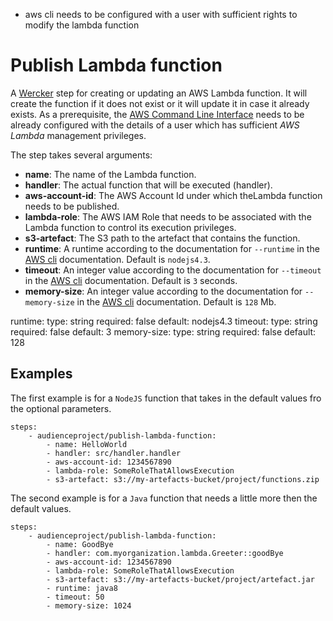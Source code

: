 - aws cli needs to be configured with a user with sufficient rights to modify the lambda function

# Publish Lambda function

A [Wercker](http://wercker.com/) step for creating or updating an AWS Lambda function. It will create the function if it does not exist or it will update it in case it already exists.
As a prerequisite, the [AWS Command Line Interface](https://aws.amazon.com/cli/) needs to be already configured with the details of a user which has sufficient _AWS Lambda_ management privileges.

The step takes several arguments:

* **name**: The name of the Lambda function.
* **handler**: The actual function that will be executed (handler).
* **aws-account-id**: The AWS Account Id under which theLambda function needs to be published.
* **lambda-role**: The AWS IAM Role that needs to be associated with the Lambda function to control its execution privileges.
* **s3-artefact**: The S3 path to the artefact that contains the function.
* **runtime**: A runtime according to the documentation for `--runtime` in the [AWS cli](http://docs.aws.amazon.com/cli/latest/reference/lambda/create-function.html) documentation. Default is `nodejs4.3`.
* **timeout**: An integer value according to the documentation for `--timeout` in the [AWS cli](http://docs.aws.amazon.com/cli/latest/reference/lambda/create-function.html) documentation. Default is `3` seconds.
* **memory-size**: An integer value according to the documentation for `--memory-size` in the [AWS cli](http://docs.aws.amazon.com/cli/latest/reference/lambda/create-function.html) documentation. Default is `128` Mb.

runtime:
  type: string
  required: false
  default: nodejs4.3
timeout:
  type: string
  required: false
  default: 3
memory-size:
  type: string
  required: false
  default: 128

## Examples

The first example is for a `NodeJS` function that takes in the default values fro the optional parameters.

```
steps:
    - audienceproject/publish-lambda-function:
        - name: HelloWorld
        - handler: src/handler.handler
        - aws-account-id: 1234567890
        - lambda-role: SomeRoleThatAllowsExecution
        - s3-artefact: s3://my-artefacts-bucket/project/functions.zip      
```

The second example is for a `Java` function that needs a little more then the default values.

```
steps:
    - audienceproject/publish-lambda-function:
        - name: GoodBye
        - handler: com.myorganization.lambda.Greeter::goodBye
        - aws-account-id: 1234567890
        - lambda-role: SomeRoleThatAllowsExecution
        - s3-artefact: s3://my-artefacts-bucket/project/artefact.jar
        - runtime: java8
        - timeout: 50
        - memory-size: 1024      
```
